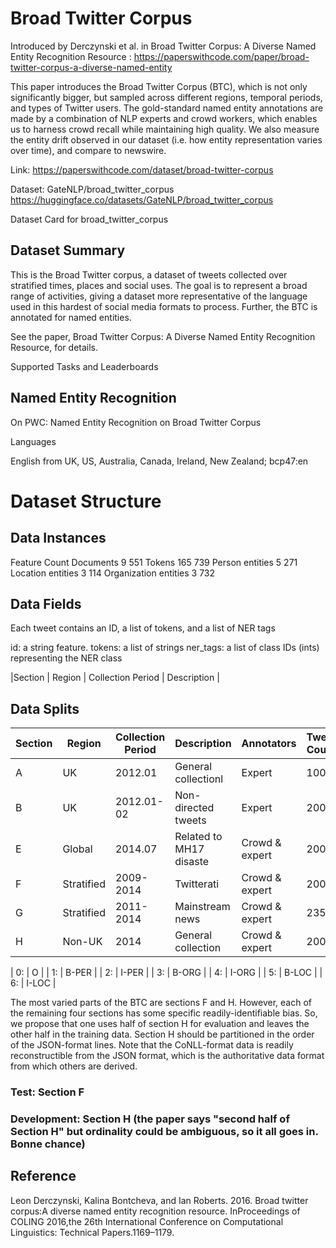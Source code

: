 # Broad Twitter Corpus
Introduced by Derczynski et al. in Broad Twitter Corpus: A Diverse Named Entity Recognition Resource : https://paperswithcode.com/paper/broad-twitter-corpus-a-diverse-named-entity

This paper introduces the Broad Twitter Corpus (BTC), which is not only significantly bigger, but sampled across different regions, temporal periods, and types of Twitter users. The gold-standard named entity annotations are made by a combination of NLP experts and crowd workers, which enables us to harness crowd recall while maintaining high quality. We also measure the entity drift observed in our dataset (i.e. how entity representation varies over time), and compare to newswire.

Link: https://paperswithcode.com/dataset/broad-twitter-corpus

Dataset: GateNLP/broad_twitter_corpus https://huggingface.co/datasets/GateNLP/broad_twitter_corpus

Dataset Card for broad_twitter_corpus


## Dataset Summary

This is the Broad Twitter corpus, a dataset of tweets collected over stratified times, places and social uses. The goal is to represent a broad range of activities, giving a dataset more representative of the language used in this hardest of social media formats to process. Further, the BTC is annotated for named entities.

See the paper, Broad Twitter Corpus: A Diverse Named Entity Recognition Resource, for details.


Supported Tasks and Leaderboards

## Named Entity Recognition
On PWC: Named Entity Recognition on Broad Twitter Corpus

Languages

English from UK, US, Australia, Canada, Ireland, New Zealand; bcp47:en


# Dataset Structure


## Data Instances

Feature	Count
Documents	9 551
Tokens	165 739
Person entities	5 271
Location entities	3 114
Organization entities	3 732

## Data Fields

Each tweet contains an ID, a list of tokens, and a list of NER tags

id: a string feature.
tokens: a list of strings
ner_tags: a list of class IDs (ints) representing the NER class

|Section |   Region   | Collection Period |         Description      |  




## Data Splits


|Section |   Region   | Collection Period |         Description      |   Annotators   | Tweet Count |
| ------ | ---------- | ----------------- | ------------------------ | -------------- | ----------- |
|    A   |     UK     |           2012.01 | General collectionl      |      Expert    |        1000 |
|    B   |     UK     |        2012.01-02 | Non-directed tweets      |      Expert    |        2000 |
|    E   |    Global  |	          2014.07 | Related to MH17 disaste  | Crowd & expert |       	200 |
|    F	 | Stratified |	        2009-2014 |	Twitterati               | Crowd & expert |        2000 |
|    G	 | Stratified |	        2011-2014 |	Mainstream news          | Crowd & expert	|        2351 |
|    H	 |   Non-UK	  |              2014	| General collection	     | Crowd & expert	|        2000 |

 | 0: | O     |
 | 1: | B-PER |
 | 2: | I-PER |
 | 3: | B-ORG |
 | 4: | I-ORG |
 | 5: | B-LOC |
 | 6: | I-LOC | 
 
The most varied parts of the BTC are sections F and H. However, each of the remaining four sections has some specific readily-identifiable bias. So, we propose that one uses half of section H for evaluation and leaves the other half in the training data. Section H should be partitioned in the order of the JSON-format lines. Note that the CoNLL-format data is readily reconstructible from the JSON format, which is the authoritative data format from which others are derived.

### Test: Section F

### Development: Section H (the paper says "second half of Section H" but ordinality could be ambiguous, so it all goes in. Bonne chance)

## Reference

Leon Derczynski, Kalina Bontcheva, and Ian Roberts. 2016. Broad twitter corpus:A diverse named entity recognition resource. InProceedings of COLING 2016,the 26th International Conference on Computational Linguistics: Technical Papers.1169–1179.
